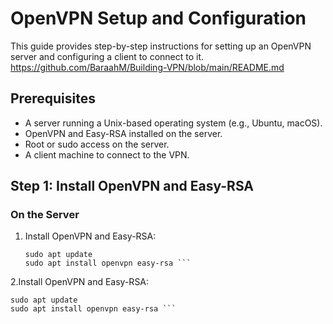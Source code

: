 # OpenVPN Setup and Configuration

This guide provides step-by-step instructions for setting up an OpenVPN server and configuring a client to connect to it.
https://github.com/BaraahM/Building-VPN/blob/main/README.md
## Prerequisites

- A server running a Unix-based operating system (e.g., Ubuntu, macOS).
- OpenVPN and Easy-RSA installed on the server.
- Root or sudo access on the server.
- A client machine to connect to the VPN.

## Step 1: Install OpenVPN and Easy-RSA

### On the Server

1. Install OpenVPN and Easy-RSA:
   ```
   sudo apt update
   sudo apt install openvpn easy-rsa ```
2.Install OpenVPN and Easy-RSA:
   ```
   sudo apt update
   sudo apt install openvpn easy-rsa ```
   
